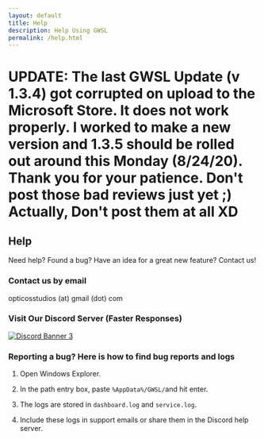 ```yaml
---
layout: default
title: Help
description: Help Using GWSL
permalink: /help.html
---
```

# UPDATE: The last GWSL Update (v 1.3.4) got corrupted on upload to the Microsoft Store. It does not work properly. I worked to make a new version and 1.3.5 should be rolled out around this Monday (8/24/20). Thank you for your patience. Don't post those bad reviews just yet ;) Actually, Don't post them at all XD

## Help

Need help? Found a bug? Have an idea for a great new feature? Contact us!

### Contact us by email

opticosstudios (at) gmail (dot) com

### Visit Our Discord Server (Faster Responses)

[![Discord Banner 3](https://discord.com/api/guilds/618185330289541130/widget.png?style=banner3)](https://discord.gg/VkvNgkH)


### Reporting a bug? Here is how to find bug reports and logs

1.  Open Windows Explorer.

2.  In the path entry box, paste ```%AppData%/GWSL/```and hit enter.

3.  The logs are stored in ```dashboard.log``` and ```service.log```.

4.  Include these logs in support emails or share them in the Discord help server.


